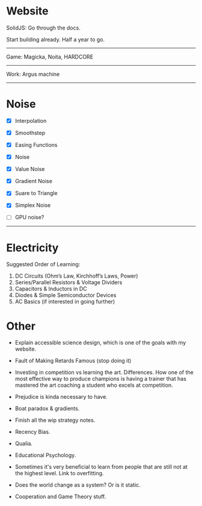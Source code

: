 # Website

SolidJS: Go through the docs.

Start building already. Half a year to go.

---

Game: Magicka, Noita, HARDCORE

---

Work: Argus machine

---

# Noise

- [x] Interpolation
- [x] Smoothstep
- [x] Easing Functions
- [x] Noise
- [x] Value Noise
- [x] Gradient Noise
- [x] Suare to Triangle
- [x] Simplex Noise

- [ ] GPU noise?

---

# Electricity

Suggested Order of Learning:

1. DC Circuits (Ohm’s Law, Kirchhoff’s Laws, Power)
2. Series/Parallel Resistors & Voltage Dividers
3. Capacitors & Inductors in DC
4. Diodes & Simple Semiconductor Devices
5. AC Basics (if interested in going further)

# Other

- Explain accessible science design, which is one of the goals with my website.

- Fault of Making Retards Famous (stop doing it)

- Investing in competition vs learning the art. Differences. How one of the most effective way to produce champions is having a trainer that has mastered the art coaching a student who excels at competition.

- Prejudice is kinda necessary to have.

- Boat paradox & gradients.

- Finish all the wip strategy notes.

- Recency Bias.

- Qualia.

- Educational Psychology.

- Sometimes it's very beneficial to learn from people that
  are still not at the highest level. Link to overfitting.

- Does the world change as a system? Or is it static.

- Cooperation and Game Theory stuff.

